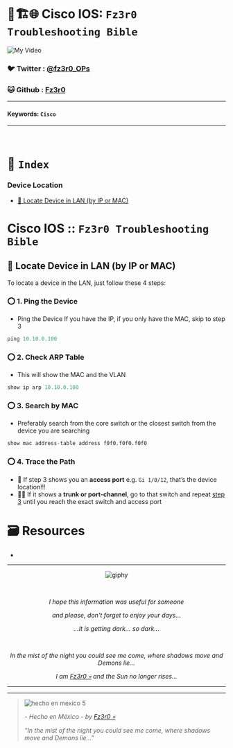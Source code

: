 # 🧠🏗️🌐 Cisco IOS: `Fz3r0 Troubleshooting Bible`

![My Video](https://user-images.githubusercontent.com/94720207/165892585-b830998d-d7c5-43b4-a3ad-f71a07b9077e.gif)

### 🐦 Twitter  : [@fz3r0_OPs](https://twitter.com/Fz3r0_OPs)
### 🐱 Github  : [Fz3r0](https://github.com/fz3r0) 

---
 
#### Keywords: `Cisco` 

---

<br>

# 📄 `Index`

### Device Location

- [🔎 Locate Device in LAN (by IP or MAC)](https://github.com/Fz3r0/Fz3r0_-_Cisco/blob/main/000-Cisco_Fz3r0-Troubleshooting-Bible/Cisco-IOS_-_Fz3r0-Troubleshooting-Bible.md#-locate-device-in-lan-by-ip-or-mac)

#  Cisco IOS :: `Fz3r0 Troubleshooting Bible`




## 🔎 Locate Device in LAN (by IP or MAC)

To locate a device in the LAN, just follow these 4 steps:

### ⭕ 1. Ping the Device 

- Ping the Device If you have the IP, if you only have the MAC, skip to step 3

````py  
ping 10.10.0.100
````

### ⭕ 2. Check ARP Table 

- This will show the MAC and the VLAN

````py 
show ip arp 10.10.0.100
````

### ⭕ 3. Search by MAC

- Preferably search from the core switch or the closest switch from the device you are searching

````py 
show mac address-table address f0f0.f0f0.f0f0
````

### ⭕ 4. Trace the Path

- 🎯 If step 3 shows you an **access port** e.g. `Gi 1/0/12`, that’s the device location!!!
- 🕵️‍♂️ If it shows a **trunk or port-channel**, go to that switch and repeat [step 3]() until you reach the exact switch and access port 




# 🗃️ Resources

- 

---

<span align="center"> <p align="center"> ![giphy](https://user-images.githubusercontent.com/94720207/166587250-292d9a9f-e590-4c25-a678-d457e2268e85.gif) </p> </span> 

&nbsp;

<span align="center"> <p align="center"> _I hope this information was useful for someone_ </p> </span> 
<span align="center"> <p align="center"> _and please, don't forget to enjoy your days..._ </p> </span> 
<span align="center"> <p align="center"> _...It is getting dark... so dark..._ </p> </span> 

&nbsp;

<span align="center"> <p align="center"> _In the mist of the night you could see me come, where shadows move and Demons lie..._ </p> </span> 
<span align="center"> <p align="center"> _I am [Fz3r0 💀](https://github.com/Fz3r0/) and the Sun no longer rises..._ </p> </span> 

---

---

> ![hecho en mexico 5](https://user-images.githubusercontent.com/94720207/166068790-fa1f243d-2db9-4810-a6e4-eb3c4ad23700.png)
>
> _- Hecho en México - by [Fz3r0 💀](https://github.com/Fz3r0/)_  
>
> _"In the mist of the night you could see me come, where shadows move and Demons lie..."_ 

